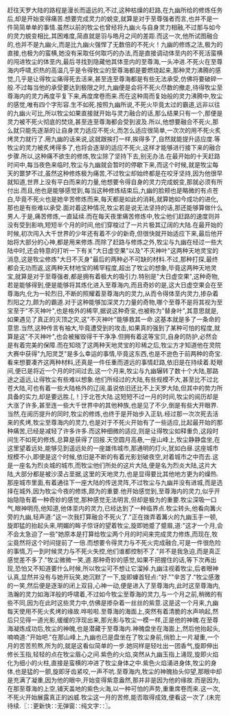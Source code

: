 赶往天罗大陆的路程是漫长而遥远的,不过,这种枯燥的赶路,在九幽所给的修炼任务后,却是开始变得痛苦.想要完成灵力的蜕变,就算是对于至尊强者而言,也并不是一件简简单单的事情.虽然以前的牧尘也曾经将九幽火与自身灵力相融,不过那与如今的灵力蜕变相比,其困难度,简直就是羽与皓月之间的差距.而这一次,他所试图融合的,也并不是九幽火,而是比九幽火强悍了无数倍的不死火！九幽的修炼之法,极为的直接,也极为的蛮横,她没有采取任何取巧的办法,而是直接调动体垩内的不死活蛮横的闯进牧尘的体垩内,最后寻找到隐藏他其体垩内的至尊海,一头冲进.不死火在至尊海内呼啸,炽热的高温几乎是令得牧尘的至尊海都是要燃烧起来,那种灵力沸腾的感觉,几乎是让得牧尘痛得死去活来,甚至连至尊海都是有些无法承受,仿佛将要破碎一般.不过每当他的承受要达到极限之时,九幽便是会将不死火尽数的撤走,待得牧尘至尊海内的灵力再度平复下来,再度席卷而来.而在这种周而复始般的灵力沸腾中,牧尘的感觉,唯有四个字形容.生不如死.按照九幽所说,不死火毕竟太过的霸道,远非以往的九幽火可比,所以牧尘如果直接就开始与灵力融合的话,那么结果只有一个,那便是灵力被不死火彻底的焚烧,甚至连至尊海都会受到波及.所以,他想要融合不死火,那么就只能先逐渐的让自身灵力适应不死火,而怎么适应很简单,一次次的用不死火炙烤灵力就行了.用九幽的话来说,这就跟挨打一样,挨得多了,自然就能提升适应度.等牧尘的灵力被炙烤得多了,也将会逐渐的适应不死火,这样才能够进行接下来的融合步骤.所以,这种痛不欲生的修炼,牧尘除了坚持下去,别无办法.在最开始的十天赶路时间中,每当夜色来临时,牧尘与九幽就会暂时的停歇下来,而这个时候,就是牧尘每天的噩梦不过,虽然这种修炼极为痛苦,不过牧尘却始终都是在咬牙坚持,因为他很早就知道,世界上没有平白而来的力量,他想要令得自身的灵力完成蜕变,那就必须有所付出.而且,他也是能够感觉到,每当这种修炼结束后,九幽的脸颊也是略微的有点苍白,毕竟不死火也是她辛苦修炼而来,每天都是如此的消耗,就算她如今成功的进化,那也是有些难以承受.面对着这种情况,牧尘若是说无法坚持的话,那还能够算做什么男人.于是,痛苦修炼,一直延续.而在每天夜里痛苦修炼中,牧尘他们赶路的速度则并没有受到影响,短短半个月的时间,他们穿梭过了一片片极其辽阔的大陆.在最开始的时候,初次闯入大千世界的少年还有着不少的新奇,但很快就开始适应下来,最后他开始将大部分的心神,都是用来修炼.而除了赶路与修炼之外,牧尘与九幽在经过一些大陆中时,还会特意的打听一下有关"大日虚空果"以及"不灭神叶"这两种天地灵宝的消息,这是牧尘修炼"大日不灭身"最后的两种必不可缺的材料.不过,那种打探,最终都会无功而返,这两种天材地宝的稀罕程度,超出了牧尘的想象,毕竟这两种天地灵宝,就算是对于至尊强者,都是拥有着极大的吸引力.特别是"大日虚空果",这种奇物,若是能够得到,便是能够将其炼化进入至尊海内,而且奇妙的是,这大日虚空果会在至尊海内,化为一轮烈日,不断的照耀着至尊海内的灵力,从而令得体垩内灵力,掺杂着烈阳之力,颇为的霸道.对于这种能够加深灵力力量的奇物,哪个至尊不是将其视为至宝至于"不灭神叶",也是格外的稀罕,据说这种奇宝,也被称为"替身叶",其意思就是,如果遇见了真正的灭顶之灾,这"不灭神叶"能够救其一命.这基本就是多了一条命的意思.当然,这种传言有袖大,毕竟遭受到的攻击,如果真的强到了某种可怕的程度,就算是这"不灭神叶",也会被摧毁得干干净净.但拥有着这等宝贝,自身的防护,必然会是有着完美的保障.而在知晓了这两种天地灵宝的珍稀之后,牧尘方才知道他在灵院大赛中获得"九阳灵芝"是多么幸运的事情,毕竟这东西,也是不逊色于前两种的奇宝.看来想要凑齐这两种材料,还真是一件任重而道远的事情赶路,依旧是在持续着.眨眼间,便已是将近一个月的时间过去,这一个月来,牧尘与九幽辗转了数十个大陆,那路途之遥远,让得牧尘有些难以想象.他们所经过的大陆,有些规模不大,甚至比不过北苍大陆,可也有着一些大陆格外的辽阔,虽说依旧还比不上天罗大陆,但其中的势力所具备的实力,却是要远胜.[,！]于北苍大陆.这短短不过一月的时间,牧尘的阅历却是大涨了许多,甚至连一些大千世界中的其他种族,也是见了不少,倒是有些大开眼界.当然,在阅历提升的同时,牧尘的修炼,也终于是开始步入正轨.经过那一次次死去活来的炙烤,牧尘至尊海内的灵力,也是对于不死火开始有了一些适应,比起最开始的那种痛苦,已经是减轻了许多许多.而这种细微的适应,则是让得牧尘如释重负,这段时间生不如死的修炼,总算是获得了回报.天空圆月高悬,一座山峰上,牧尘静静盘坐,在这里望着远处,能够见到遥远处的一座雄伟城市,那通明的灯火,犹如白昼.这座城市规模不小,即便是这个时候,依旧是不断的有着光影划破夜空,对着城市之中而去.这是一座名为烈炎城的城市,而牧尘他们所处的这片大陆,便是名为烈炎大陆,这片大陆,大部分都是被沙漠占垩据,这里的天地灵力,也是显得要比其他地方更为的燥热.那座城市里面,有着通往下一座大陆的传送灵阵,不过牧尘与九幽并没有进城,而是选择在城外,因为牧尘今夜的修炼,颇为的重要.他开始感觉到,至尊海内的灵力,似乎开始隐隐有着一种奇妙的感觉,那种感觉无法明言,但却是极为的重要.牧尘深吸一口气,眼神明亮,他知道,他体垩内的灵力,已经达到了一种临界点.牧尘转头,他看向篝火旁的九幽,轻声道:"这一次我打算融合不死火了."正在拨弄着篝火的九幽玉手一顿,旋即猛的抬起头来,明媚的眸子惊讶的望着牧尘,旋即她蹙了蹙眉,道:"这才一个月,会不会太急迫了一些"她原本是打算给牧尘两个月的时间来完成灵力修炼,而现在,牧尘竟然将这个时间提前了一倍.而想要令得灵力与不死火完成融合,可是一件很危险的事情,万一到时候灵力与不死火失控,他们谁都控制不了."并不是我急迫,而是真正感觉差不多了."牧尘微微一笑,道.那种奇妙的感觉,如果不把握住的话,等下次再出现,恐怕又不知道要什么时候,所以牧尘可不想让它溜掉.九幽注视着牧尘,后者眼神认真,显然并没有与她开玩笑,她沉默了一下,旋即螓首轻点:"好.""辛苦了."牧尘感激的一笑,然后便是逐渐的闭上双目,心神一动,便是进入了至尊海内,此时这至尊海内,浩瀚的灵力如海洋般的呼啸着,不过如今牧尘至尊海的灵力,与一个月之前,稍微的有些不同,因为在此时这些灵力中,仿佛是掺杂着一丝丝的紫意.这是这一个月来,九幽每天使用不死火炙烤的缘故.哗啦啦.至尊海的海面上,突然有着清脆的水声响起,然后只见得一道光影,缓缓的浮现出来,那光影与牧尘一模一样,正是他的神魄.在至尊海凝炼成功后,牧尘的神魄,也是潜藏于至尊海内.神魄盘坐在海面上,然后他抬起头,喃喃道:"开始吧."在那山峰上,九幽也已是盘坐在了牧尘身前,俏脸上一片凝重,一个月的苦苦煎熬,所为的,就是这看似简单的一步.她同样是轻吐出一团香气,旋即伸出修长玉指,轻轻的点在牧尘眉心之间.紫色的火焰,突然从九幽玉指上涌现,旋即火焰化为细小的火柱,直接是蛮横的冲进了牧尘身体之中.紫色火焰涌进身体,牧尘的身体,也是猛的一颤,旋即牙齿紧咬,一声不吭.至尊海内,牧尘的神魄抬头仰望,那眼中却是充满了凝重,因为他的眼中,开始变得紫意盎然,那并非是因为他的缘故.而是因为,在那至尊海的上空,铺天盖地的紫色火海,以一种可怕的声势,重重席卷而来.这一次,不死火开始展露真正的凶威.牧尘这一月的苦修,能否取得成效,便看这一次了.(未完待续.〖∷更新快∷无弹窗∷纯文字∷〗。

